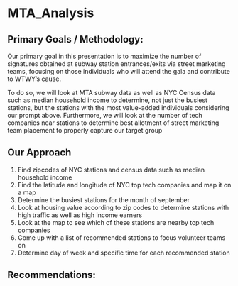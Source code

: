# MTA_Analysis

## Primary Goals / Methodology:

Our primary goal in this presentation is to maximize the number of signatures obtained at subway station entrances/exits via street marketing teams, focusing on those individuals who will attend the gala and contribute to WTWY’s cause.

To do so, we will look at MTA subway data as well as NYC Census data such as median household income to determine, not just the busiest stations, but the stations with the most value-added individuals considering our prompt above. Furthermore, we will look at the number of tech companies near stations to determine best allotment of street marketing team placement to properly capture our target group

## Our Approach

1. Find zipcodes of NYC stations and census data such as median household income
2. Find the latitude and longitude of NYC top tech companies and map it on a map
3. Determine the busiest stations for the month of september
4. Look at housing value according to zip codes to determine stations with high traffic as well as high income earners
5. Look at the map to see which of these stations are nearby top tech companies
6. Come up with a list of recommended stations to focus volunteer teams on
7. Determine day of week and specific time for each recommended station

## Recommendations:

